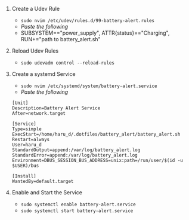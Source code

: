 1. Create a Udev Rule 
    - `sudo nvim /etc/udev/rules.d/99-battery-alert.rules`
    - *Paste the following*
    - SUBSYSTEM=="power_supply", ATTR{status}=="Charging", RUN+="path to battery_alert.sh"

2. Reload Udev Rules
    - `sudo udevadm control --reload-rules`

3. Create a systemd Service
    - `sudo nvim /etc/systemd/system/battery-alert.service`
    - *Paste the following*
    ```
    [Unit]
    Description=Battery Alert Service
    After=network.target
    
    [Service]
    Type=simple
    ExecStart=/home/haru_d/.dotfiles/battery_alert/battery_alert.sh
    Restart=always
    User=haru_d
    StandardOutput=append:/var/log/battery_alert.log
    StandardError=append:/var/log/battery_alert.log
    Environment=DBUS_SESSION_BUS_ADDRESS=unix:path=/run/user/$(id -u $USER)/bus
    
    [Install]
    WantedBy=default.target
    
    ```

4. Enable and Start the Service
    - `sudo systemctl enable battery-alert.service`
    - `sudo systemctl start battery-alert.service`

